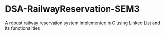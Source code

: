 # DSA-RailwayReservation-SEM3
A robust railway reservation system implemented in C using Linked List and its functionalities
